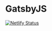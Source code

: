 # GatsbyJS

[![Netlify Status](https://api.netlify.com/api/v1/badges/1d71c0a8-ecd0-4d4c-ad85-ddf649bed731/deploy-status)](https://app.netlify.com/sites/rupeshgelal/deploys)
